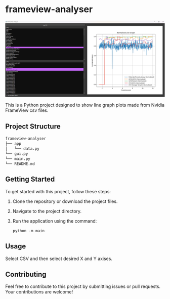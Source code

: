 # frameview-analyser

![Screenshot showing GUI](https://github.com/BLedge99/frameview-analyser/blob/main/Screenshot.png)

This is a Python project designed to show line graph plots made from Nvidia FrameView csv files.

## Project Structure

```
frameview-analyser
├── app
│   └── data.py
└── gui.py
└── main.py
└── README.md
```

## Getting Started

To get started with this project, follow these steps:

1. Clone the repository or download the project files.
2. Navigate to the project directory.
3. Run the application using the command:

   ```
   python -m main
   ```

## Usage

Select CSV and then select desired X and Y axises.

## Contributing

Feel free to contribute to this project by submitting issues or pull requests. Your contributions are welcome!
